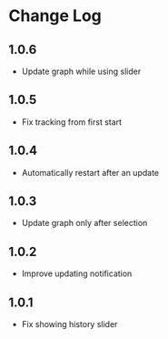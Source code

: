 # Change Log

## 1.0.6
* Update graph while using slider

## 1.0.5
* Fix tracking from first start

## 1.0.4
* Automatically restart after an update

## 1.0.3
* Update graph only after selection

## 1.0.2
* Improve updating notification

## 1.0.1
* Fix showing history slider
